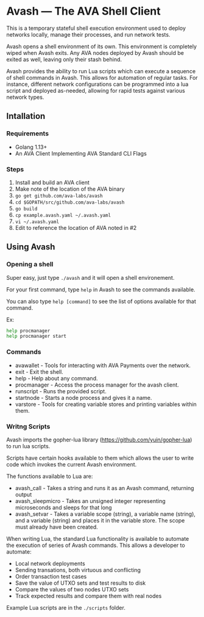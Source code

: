 # Avash &mdash; The AVA Shell Client

This is a temporary stateful shell execution environment used to deploy networks locally, manage their processes, and run network tests.

Avash opens a shell environment of its own. This environment is completely wiped when Avash exits. Any AVA nodes deployed by Avash should be exited as well, leaving only their stash behind.

Avash provides the ability to run Lua scripts which can execute a sequence of shell commands in Avash. This allows for automation of regular tasks. For instance, different network configurations can be programmed into a lua script and deployed as-needed, allowing for rapid tests against various network types.

## Intallation

### Requirements

 * Golang 1.13+
 * An AVA Client Implementing AVA Standard CLI Flags

### Steps

 1. Install and build an AVA client
 2. Make note of the location of the AVA binary
 3. `go get github.com/ava-labs/avash`
 4. `cd $GOPATH/src/github.com/ava-labs/avash`
 5. `go build`
 6. `cp example.avash.yaml ~/.avash.yaml`
 7. `vi ~/.avash.yaml`
 8. Edit to reference the location of AVA noted in #2

## Using Avash

### Opening a shell

Super easy, just type `./avash` and it will open a shell environement.

For your first command, type `help` in Avash to see the commands available. 

You can also type `help [command]` to see the list of options available for that command.

Ex:

```sh
help procmanager
help procmanager start
```

### Commands

 * avawallet - Tools for interacting with AVA Payments over the network.
 * exit - Exit the shell.
 * help - Help about any command.
 * procmanager - Access the process manager for the avash client.
 * runscript - Runs the provided script.
 * startnode - Starts a node process and gives it a name.
 * varstore - Tools for creating variable stores and printing variables within them.

### Writng Scripts

Avash imports the gopher-lua library (https://github.com/yuin/gopher-lua) to run lua scripts.

Scripts have certain hooks available to them which allows the user to write code which invokes the current Avash environment.

The functions available to Lua are:

 * avash_call - Takes a string and runs it as an Avash command, returning output
 * avash_sleepmicro - Takes an unsigned integer representing microseconds and sleeps for that long
 * avash_setvar - Takes a variable scope (string), a variable name (string), and a variable (string) and places it in the variable store. The scope must already have been created.

 When writing Lua, the standard Lua functionality is available to automate the execution of series of Avash commands. This allows a developer to automate:

 * Local network deployments 
 * Sending transations, both virtuous and conflicting
 * Order transaction test cases
 * Save the value of UTXO sets and test results to disk
 * Compare the values of two nodes UTXO sets
 * Track expected results and compare them with real nodes
 
 Example Lua scripts are in the `./scripts` folder. 


